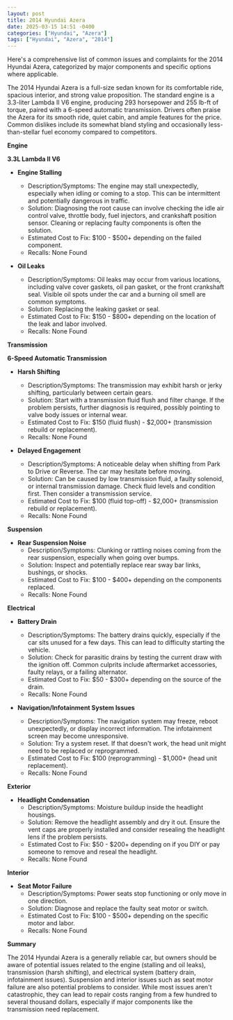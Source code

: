 ```yaml
---
layout: post
title: 2014 Hyundai Azera
date: 2025-03-15 14:51 -0400
categories: ["Hyundai", "Azera"]
tags: ["Hyundai", "Azera", "2014"]
---
```

Here's a comprehensive list of common issues and complaints for the 2014 Hyundai Azera, categorized by major components and specific options where applicable.

The 2014 Hyundai Azera is a full-size sedan known for its comfortable ride, spacious interior, and strong value proposition. The standard engine is a 3.3-liter Lambda II V6 engine, producing 293 horsepower and 255 lb-ft of torque, paired with a 6-speed automatic transmission. Drivers often praise the Azera for its smooth ride, quiet cabin, and ample features for the price. Common dislikes include its somewhat bland styling and occasionally less-than-stellar fuel economy compared to competitors.

**Engine**

**3.3L Lambda II V6**

*   **Engine Stalling**
    *   Description/Symptoms: The engine may stall unexpectedly, especially when idling or coming to a stop. This can be intermittent and potentially dangerous in traffic.
    *   Solution: Diagnosing the root cause can involve checking the idle air control valve, throttle body, fuel injectors, and crankshaft position sensor. Cleaning or replacing faulty components is often the solution.
    *   Estimated Cost to Fix: $100 - $500+ depending on the failed component.
    *   Recalls: None Found

*   **Oil Leaks**
    *   Description/Symptoms: Oil leaks may occur from various locations, including valve cover gaskets, oil pan gasket, or the front crankshaft seal. Visible oil spots under the car and a burning oil smell are common symptoms.
    *   Solution: Replacing the leaking gasket or seal.
    *   Estimated Cost to Fix: $150 - $800+ depending on the location of the leak and labor involved.
    *   Recalls: None Found

**Transmission**

**6-Speed Automatic Transmission**

*   **Harsh Shifting**
    *   Description/Symptoms: The transmission may exhibit harsh or jerky shifting, particularly between certain gears.
    *   Solution: Start with a transmission fluid flush and filter change. If the problem persists, further diagnosis is required, possibly pointing to valve body issues or internal wear.
    *   Estimated Cost to Fix: $150 (fluid flush) - $2,000+ (transmission rebuild or replacement).
    *   Recalls: None Found

*   **Delayed Engagement**
    *   Description/Symptoms: A noticeable delay when shifting from Park to Drive or Reverse. The car may hesitate before moving.
    *   Solution: Can be caused by low transmission fluid, a faulty solenoid, or internal transmission damage. Check fluid levels and condition first. Then consider a transmission service.
    *   Estimated Cost to Fix: $100 (fluid top-off) - $2,000+ (transmission rebuild or replacement).
    *   Recalls: None Found

**Suspension**

*   **Rear Suspension Noise**
    *   Description/Symptoms: Clunking or rattling noises coming from the rear suspension, especially when going over bumps.
    *   Solution: Inspect and potentially replace rear sway bar links, bushings, or shocks.
    *   Estimated Cost to Fix: $100 - $400+ depending on the components replaced.
    *   Recalls: None Found

**Electrical**

*   **Battery Drain**
    *   Description/Symptoms: The battery drains quickly, especially if the car sits unused for a few days. This can lead to difficulty starting the vehicle.
    *   Solution: Check for parasitic drains by testing the current draw with the ignition off. Common culprits include aftermarket accessories, faulty relays, or a failing alternator.
    *   Estimated Cost to Fix: $50 - $300+ depending on the source of the drain.
    *   Recalls: None Found

*   **Navigation/Infotainment System Issues**
    *   Description/Symptoms: The navigation system may freeze, reboot unexpectedly, or display incorrect information. The infotainment screen may become unresponsive.
    *   Solution: Try a system reset. If that doesn't work, the head unit might need to be replaced or reprogrammed.
    *   Estimated Cost to Fix: $100 (reprogramming) - $1,000+ (head unit replacement).
    *   Recalls: None Found

**Exterior**

*   **Headlight Condensation**
    *   Description/Symptoms: Moisture buildup inside the headlight housings.
    *   Solution: Remove the headlight assembly and dry it out. Ensure the vent caps are properly installed and consider resealing the headlight lens if the problem persists.
    *   Estimated Cost to Fix: $50 - $200+ depending on if you DIY or pay someone to remove and reseal the headlight.
    *   Recalls: None Found

**Interior**

*   **Seat Motor Failure**
    *   Description/Symptoms: Power seats stop functioning or only move in one direction.
    *   Solution: Diagnose and replace the faulty seat motor or switch.
    *   Estimated Cost to Fix: $100 - $500+ depending on the specific motor and labor.
    *   Recalls: None Found

**Summary**

The 2014 Hyundai Azera is a generally reliable car, but owners should be aware of potential issues related to the engine (stalling and oil leaks), transmission (harsh shifting), and electrical system (battery drain, infotainment issues). Suspension and interior issues such as seat motor failure are also potential problems to consider. While most issues aren't catastrophic, they can lead to repair costs ranging from a few hundred to several thousand dollars, especially if major components like the transmission need replacement.

